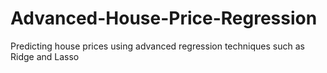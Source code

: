 # Advanced-House-Price-Regression
Predicting house prices using advanced regression techniques such as Ridge and Lasso
